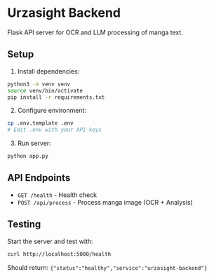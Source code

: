 # Urzasight Backend

Flask API server for OCR and LLM processing of manga text.

## Setup

1. Install dependencies:
```bash
python3 -m venv venv
source venv/bin/activate
pip install -r requirements.txt
```

2. Configure environment:
```bash
cp .env.template .env
# Edit .env with your API keys
```

3. Run server:
```bash
python app.py
```

## API Endpoints

- `GET /health` - Health check
- `POST /api/process` - Process manga image (OCR + Analysis)

## Testing

Start the server and test with:
```bash
curl http://localhost:5000/health
```

Should return: `{"status":"healthy","service":"urzasight-backend"}`
